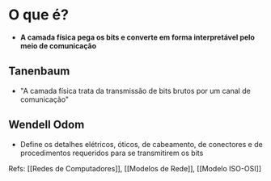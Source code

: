 # O que é?

- **A camada física pega os bits e converte em forma interpretável pelo meio de comunicação**
## Tanenbaum

- "A camada física trata da transmissão de bits brutos por um canal de comunicação"
## Wendell Odom

- Define os detalhes elétricos, óticos, de cabeamento, de conectores e de procedimentos requeridos para se transmitirem os bits

Refs: [[Redes de Computadores]], [[Modelos de Rede]], [[Modelo ISO-OSI]]